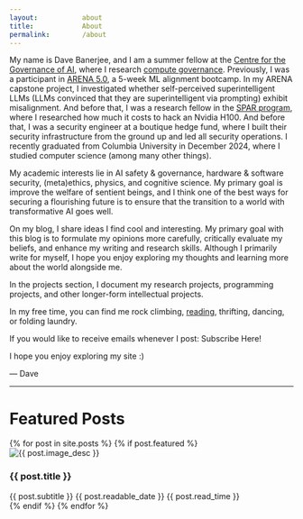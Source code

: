 ```yaml
---
layout:           about
title:            About
permalink:        /about
---
```


My name is Dave Banerjee, and I am a summer fellow at the [Centre for the Governance of AI](https://www.governance.ai/), where I research [compute governance](). Previously, I was a participant in [ARENA 5.0](https://www.arena.education/), a 5-week ML alignment bootcamp. In my ARENA capstone project, I investigated whether self-perceived superintelligent LLMs (LLMs convinced that they are superintelligent via prompting) exhibit misalignment. And before that, I was a research fellow in the [SPAR program](https://sparai.org/), where I researched how much it costs to hack an Nvidia H100. And before that, I was a security engineer at a boutique hedge fund, where I built their security infrastructure from the ground up and led all security operations. I recently graduated from Columbia University in December 2024, where I studied computer science (among many other things).

My academic interests lie in AI safety & governance, hardware & software security, (meta)ethics, physics, and cognitive science. My primary goal is improve the welfare of sentient beings, and I think one of the best ways for securing a flourishing future is to ensure that the transition to a world with transformative AI goes well.

On my blog, I share ideas I find cool and interesting. My primary goal with this blog is to formulate my opinions more carefully, critically evaluate my beliefs, and enhance my writing and research skills. Although I primarily write for myself, I hope you enjoy exploring my thoughts and learning more about the world alongside me.

In the projects section, I document my research projects, programming projects, and other longer-form intellectual projects.

In my free time, you can find me rock climbing, [reading](https://www.goodreads.com/user/show/136154707-dave-banerjee), thrifting, dancing, or folding laundry.

If you would like to receive emails whenever I post: <a href="https://mailchi.mp/fb3001298fbe/issic5ngxf" style="text-decoration: none" class="shortcode-text-button__button" target="_blank">Subscribe Here!</a>

I hope you enjoy exploring my site :)

— Dave

---

<h1>Featured Posts</h1>

<div class="grid-container">
  {% for post in site.posts %}
    {% if post.featured %}
      <div class="blog-post" onclick="window.location='{{ post.url }}';">
        <img class="blog-post-img" src="{{ post.image }}" alt="{{ post.image_desc }}">
        <h3 class="featured-post-title">{{ post.title }}</h3>
        <span class="featured-post-subtitle">{{ post.subtitle }}</span>
        <span class="readable-date">{{ post.readable_date }}</span>
        <span class="read-time">{{ post.read_time }} </span>
      </div>
    {% endif %}
  {% endfor %}
</div>